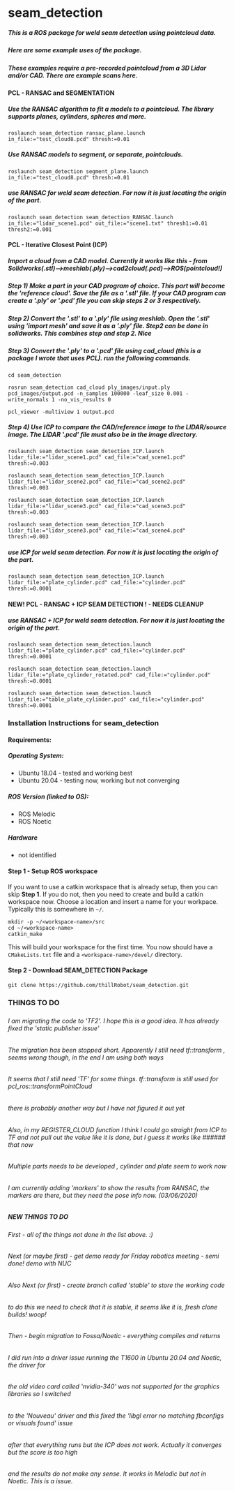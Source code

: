 # seam_detection

##### This is a ROS package for weld seam detection using pointcloud data.

##### Here are some example uses of the package.

##### These examples require a pre-recorded pointcloud from a 3D Lidar and/or CAD. There are example scans here.

#### PCL - RANSAC and SEGMENTATION


<!-- ##### try this one pcd_to_pointcloud - THIS WORKS (02/04/2020)-->
<!--`roslaunch seam_detection segment_plane_line.launch in_file:="test_cloud11.pcd" thresh:=0.01`-->

##### Use the RANSAC algorithm to fit a models to a pointcloud. The library supports planes, cylinders, spheres and more.
`roslaunch seam_detection ransac_plane.launch in_file:="test_cloud8.pcd" thresh:=0.01`

##### Use RANSAC models to segment, or separate, pointclouds.
`roslaunch seam_detection segment_plane.launch in_file:="test_cloud8.pcd" thresh:=0.01`

##### use RANSAC for weld seam detection. For now it is just locating the origin of the part.
`roslaunch seam_detection seam_detection_RANSAC.launch in_file:="lidar_scene1.pcd" out_file:="scene1.txt" thresh1:=0.01 thresh2:=0.001`


#### PCL - Iterative Closest Point (ICP)

##### Import a cloud from a CAD model. Currently it works like this - from Solidworks(.stl)-->meshlab(.ply)-->cad2cloud(.pcd)-->ROS(pointcloud!)

##### Step 1) Make a part in your CAD program of choice. This part will become the 'reference cloud'. Save the file as a '.stl' file. If your CAD program can create a '.ply' or '.pcd' file you can skip steps 2 or 3 respectively.

##### Step 2) Convert the '.stl' to a '.ply' file using meshlab. Open the '.stl' using 'import mesh' and save it as a '.ply' file. Step2 can be done in solidworks. This combines step and step 2. Nice

##### Step 3) Convert the '.ply' to a '.pcd' file using cad_cloud (this is a package I wrote that uses PCL). run the following commands.

`cd seam_detection`

`rosrun seam_detection cad_cloud ply_images/input.ply pcd_images/output.pcd -n_samples 100000 -leaf_size 0.001 -write_normals 1 -no_vis_results 0`

`pcl_viewer -multiview 1 output.pcd`

##### Step 4) Use ICP to compare the CAD/reference image to the LIDAR/source image. The LIDAR '.pcd' file must also be in the image directory.

`roslaunch seam_detection seam_detection_ICP.launch lidar_file:="lidar_scene1.pcd" cad_file:="cad_scene1.pcd"  thresh:=0.003`

`roslaunch seam_detection seam_detection_ICP.launch lidar_file:="lidar_scene2.pcd" cad_file:="cad_scene2.pcd"  thresh:=0.003`

`roslaunch seam_detection seam_detection_ICP.launch lidar_file:="lidar_scene3.pcd" cad_file:="cad_scene3.pcd"  thresh:=0.003`

`roslaunch seam_detection seam_detection_ICP.launch lidar_file:="lidar_scene3.pcd" cad_file:="cad_scene4.pcd"  thresh:=0.003`


##### use ICP for weld seam detection. For now it is just locating the origin of the part.
`roslaunch seam_detection seam_detection_ICP.launch lidar_file:="plate_cylinder.pcd" cad_file:="cylinder.pcd"  thresh:=0.0001`

#### NEW! PCL - RANSAC + ICP SEAM DETECTION ! - NEEDS CLEANUP
##### use RANSAC + ICP for weld seam detection. For now it is just locating the origin of the part.
`roslaunch seam_detection seam_detection.launch lidar_file:="plate_cylinder.pcd" cad_file:="cylinder.pcd" thresh:=0.0001`

`roslaunch seam_detection seam_detection.launch lidar_file:="plate_cylinder_rotated.pcd" cad_file:="cylinder.pcd" thresh:=0.0001`

`roslaunch seam_detection seam_detection.launch lidar_file:="table_plate_cylinder.pcd" cad_file:="cylinder.pcd" thresh:=0.0001`


### Installation Instructions for seam_detection 

#### Requirements:
##### Operating System: 
- Ubuntu 18.04 - tested and working best
- Ubuntu 20.04 - testing now, working but not converging
##### ROS Version (linked to OS):
- ROS Melodic
- ROS Noetic
##### Hardware 
- not identified


#### Step 1 - Setup ROS workspace
If you want to use a catkin workspace that is already setup, then you can skip **Step 1**. If you do not, then you need to create and build a catkin workspace now. Choose a location and insert a name for your workpace. Typically this is somewhere in `~/`.

```
mkdir -p ~/<workspace-name>/src
cd ~/<workspace-name>
catkin_make
```

This will build your workspace for the first time. You now should have a `CMakeLists.txt` file and a `<workspace-name>/devel/` directory.

#### Step 2 - Download SEAM_DETECTION Package

```
git clone https://github.com/thillRobot/seam_detection.git
```

### THINGS TO DO
#####
###### I am migrating the code to 'TF2'. I hope this is a good idea. It has already fixed the 'static publisher issue'

###### The migration has been stopped short. Apparently I still need tf::transform , seems wrong though, in the end I am using both ways

###### It seems that I still need 'TF' for some things. tf::transform is still used for pcl_ros::transformPointCloud
###### there is probably another way but I have not figured it out yet

###### Also, in my REGISTER_CLOUD function I think I could go straight from ICP to TF and not pull out the value like it is done, but I guess it works like ###### that now

###### Multiple parts needs to be developed , cylinder and plate seem to work now

###### I am currently adding 'markers' to show the results from RANSAC, the markers are there, but they need the pose info now. (03/06/2020)

##### NEW THINGS TO DO
###### First - all of the things not done in the list above. :)
###### Next (or maybe first) - get demo ready for Friday robotics meeting - semi done! demo with NUC
###### Also Next (or first) - create branch called 'stable' to store the working code
###### to do this we need to check that it is stable, it seems like it is, fresh clone builds! woop!
###### Then - begin migration to Fossa/Noetic - everything compiles  and returns
###### I did run into a driver issue running the T1600 in Ubuntu 20.04 and Noetic, the driver for
###### the old video card called 'nvidia-340' was not supported for the graphics libraries so I switched
###### to the 'Nouveau' driver and this fixed the 'libgl error no matching fbconfigs or visuals found' issue
###### after that everything runs but the ICP does not work. Actually it converges but the score is too high
###### and the results do not make any sense. It works in Melodic but not in Noetic. This is a issue.
